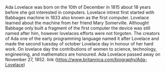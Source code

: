 Ada Lovelace was born on the 10th of December in 1815 about 18 years before she got interested in computers. Lovelace intrest first started with Babbages machine in 1833 also known as the first computer. Lovelace learned about the machine from her friend Mary Somerville. Althought Babbage only built a fragment of the first computer the device was still named after him, however lovelaces efforts were not forgoten. The creators of Ada one of the early programming language named it after Lovelace and made the second tuesday of october Lovelace day in honour of her hard work. On lovelace day the contributions of women to science, technology, engineering, and mathematics are honoured. Ada Lovelace passed away on November 27, 1852. link (https://www.britannica.com/biography/Ada-Lovelace)